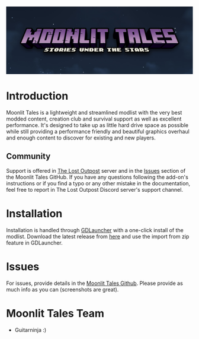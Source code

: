 <a href="https://github.com/Lost-Outpost/moonlit-tales/blob/main/README.md"><img src="images/banner.jpg" target="_blank"></a>

# Introduction

Moonlit Tales is a lightweight and streamlined modlist with the very best modded content, creation club and survival support as well as excellent performance. It's designed to take up as little hard drive space as possible while still providing a performance friendly and beautiful graphics overhaul and enough content to discover for existing and new players.

## Community

Support is offered in [The Lost Outpost](https://discord.gg/WF66mMu) server and in the [Issues](https://github.com/Lost-Outpost/moonlit-tales/issues) section of the Moonlit Tales GitHub. If you have any questions following the add-on's instructions or if you find a typo or any other mistake in the documentation, feel free to report in The Lost Outpost Discord server's support channel.

# Installation

Installation is handled through [GDLauncher](https://gdlauncher.com/) with a one-click install of the modlist. Download the latest release from [here](https://github.com/Lost-Outpost/moonlit-tales/releases) and use the import from zip feature in GDLauncher.

# Issues

For issues, provide details in the [Moonlit Tales Github](https://github.com/Lost-Outpost/moonlit-tales/issues). Please provide as much info as you can (screenshots are great).

# Moonlit Tales Team
+ Guitarninja :)
